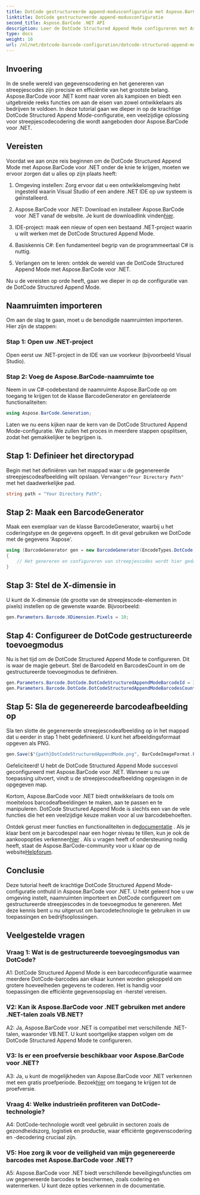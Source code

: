 ```yaml
---
title: DotCode gestructureerde append-modusconfiguratie met Aspose.BarCode voor .NET
linktitle: DotCode gestructureerde append-modusconfiguratie
second_title: Aspose.BarCode .NET API
description: Leer de DotCode Structured Append Mode configureren met Aspose.BarCode voor .NET en maak efficiënte barcodes.
type: docs
weight: 16
url: /nl/net/dotcode-barcode-configuration/dotcode-structured-append-mode-configuration/
---
```

## Invoering

In de snelle wereld van gegevenscodering en het genereren van streepjescodes zijn precisie en efficiëntie van het grootste belang. Aspose.BarCode voor .NET komt naar voren als kampioen en biedt een uitgebreide reeks functies om aan de eisen van zowel ontwikkelaars als bedrijven te voldoen. In deze tutorial gaan we dieper in op de krachtige DotCode Structured Append Mode-configuratie, een veelzijdige oplossing voor streepjescodecodering die wordt aangeboden door Aspose.BarCode voor .NET.

## Vereisten

Voordat we aan onze reis beginnen om de DotCode Structured Append Mode met Aspose.BarCode voor .NET onder de knie te krijgen, moeten we ervoor zorgen dat u alles op zijn plaats heeft:

1. Omgeving instellen: Zorg ervoor dat u een ontwikkelomgeving hebt ingesteld waarin Visual Studio of een andere .NET IDE op uw systeem is geïnstalleerd.

2.  Aspose.BarCode voor .NET: Download en installeer Aspose.BarCode voor .NET vanaf de website. Je kunt de downloadlink vinden[hier](https://releases.aspose.com/barcode/net/).

3. IDE-project: maak een nieuw of open een bestaand .NET-project waarin u wilt werken met de DotCode Structured Append Mode.

4. Basiskennis C#: Een fundamenteel begrip van de programmeertaal C# is nuttig.

5. Verlangen om te leren: ontdek de wereld van de DotCode Structured Append Mode met Aspose.BarCode voor .NET.

Nu u de vereisten op orde heeft, gaan we dieper in op de configuratie van de DotCode Structured Append Mode.

## Naamruimten importeren

Om aan de slag te gaan, moet u de benodigde naamruimten importeren. Hier zijn de stappen:

### Stap 1: Open uw .NET-project

Open eerst uw .NET-project in de IDE van uw voorkeur (bijvoorbeeld Visual Studio).

### Stap 2: Voeg de Aspose.BarCode-naamruimte toe

Neem in uw C#-codebestand de naamruimte Aspose.BarCode op om toegang te krijgen tot de klasse BarcodeGenerator en gerelateerde functionaliteiten:

```csharp
using Aspose.BarCode.Generation;
```

Laten we nu eens kijken naar de kern van de DotCode Structured Append Mode-configuratie. We zullen het proces in meerdere stappen opsplitsen, zodat het gemakkelijker te begrijpen is.

## Stap 1: Definieer het directorypad

 Begin met het definiëren van het mappad waar u de gegenereerde streepjescodeafbeelding wilt opslaan. Vervangen`"Your Directory Path"` met het daadwerkelijke pad.

```csharp
string path = "Your Directory Path";
```

## Stap 2: Maak een BarcodeGenerator

Maak een exemplaar van de klasse BarcodeGenerator, waarbij u het coderingstype en de gegevens opgeeft. In dit geval gebruiken we DotCode met de gegevens 'Aspose'.

```csharp
using (BarcodeGenerator gen = new BarcodeGenerator(EncodeTypes.DotCode, "Aspose"))
{
    // Het genereren en configureren van streepjescodes wordt hier gedaan.
}
```

## Stap 3: Stel de X-dimensie in

U kunt de X-dimensie (de grootte van de streepjescode-elementen in pixels) instellen op de gewenste waarde. Bijvoorbeeld:

```csharp
gen.Parameters.Barcode.XDimension.Pixels = 10;
```

## Stap 4: Configureer de DotCode gestructureerde toevoegmodus

Nu is het tijd om de DotCode Structured Append Mode te configureren. Dit is waar de magie gebeurt. Stel de BarcodeId en BarcodesCount in om de gestructureerde toevoegmodus te definiëren.

```csharp
gen.Parameters.Barcode.DotCode.DotCodeStructuredAppendModeBarcodeId = 3;
gen.Parameters.Barcode.DotCode.DotCodeStructuredAppendModeBarcodesCount = 5;
```

## Stap 5: Sla de gegenereerde barcodeafbeelding op

Sla ten slotte de gegenereerde streepjescodeafbeelding op in het mappad dat u eerder in stap 1 hebt gedefinieerd. U kunt het afbeeldingsformaat opgeven als PNG.

```csharp
gen.Save($"{path}DotCodeStructuredAppendMode.png", BarCodeImageFormat.Png);
```

Gefeliciteerd! U hebt de DotCode Structured Append Mode succesvol geconfigureerd met Aspose.BarCode voor .NET. Wanneer u nu uw toepassing uitvoert, vindt u de streepjescodeafbeelding opgeslagen in de opgegeven map.

Kortom, Aspose.BarCode voor .NET biedt ontwikkelaars de tools om moeiteloos barcodeafbeeldingen te maken, aan te passen en te manipuleren. DotCode Structured Append Mode is slechts een van de vele functies die het een veelzijdige keuze maken voor al uw barcodebehoeften.

 Ontdek gerust meer functies en functionaliteiten in de[documentatie](https://reference.aspose.com/barcode/net/) . Als je klaar bent om je barcodespel naar een hoger niveau te tillen, kun je ook de aankoopopties verkennen[hier](https://purchase.aspose.com/buy) . Als u vragen heeft of ondersteuning nodig heeft, staat de Aspose.BarCode-community voor u klaar op de website[Helpforum](https://forum.aspose.com/c/barcode/13).

## Conclusie

Deze tutorial heeft de krachtige DotCode Structured Append Mode-configuratie onthuld in Aspose.BarCode voor .NET. U hebt geleerd hoe u uw omgeving instelt, naamruimten importeert en DotCode configureert om gestructureerde streepjescodes in de toevoegmodus te genereren. Met deze kennis bent u nu uitgerust om barcodetechnologie te gebruiken in uw toepassingen en bedrijfsoplossingen.

## Veelgestelde vragen

### Vraag 1: Wat is de gestructureerde toevoegingsmodus van DotCode?

A1: DotCode Structured Append Mode is een barcodeconfiguratie waarmee meerdere DotCode-barcodes aan elkaar kunnen worden gekoppeld om grotere hoeveelheden gegevens te coderen. Het is handig voor toepassingen die efficiënte gegevensopslag en -herstel vereisen.

### V2: Kan ik Aspose.BarCode voor .NET gebruiken met andere .NET-talen zoals VB.NET?

A2: Ja, Aspose.BarCode voor .NET is compatibel met verschillende .NET-talen, waaronder VB.NET. U kunt soortgelijke stappen volgen om de DotCode Structured Append Mode te configureren.

### V3: Is er een proefversie beschikbaar voor Aspose.BarCode voor .NET?

A3: Ja, u kunt de mogelijkheden van Aspose.BarCode voor .NET verkennen met een gratis proefperiode. Bezoek[hier](https://releases.aspose.com/) om toegang te krijgen tot de proefversie.

### Vraag 4: Welke industrieën profiteren van DotCode-technologie?

A4: DotCode-technologie wordt veel gebruikt in sectoren zoals de gezondheidszorg, logistiek en productie, waar efficiënte gegevenscodering en -decodering cruciaal zijn.

### V5: Hoe zorg ik voor de veiligheid van mijn gegenereerde barcodes met Aspose.BarCode voor .NET?

A5: Aspose.BarCode voor .NET biedt verschillende beveiligingsfuncties om uw gegenereerde barcodes te beschermen, zoals codering en watermerken. U kunt deze opties verkennen in de documentatie.